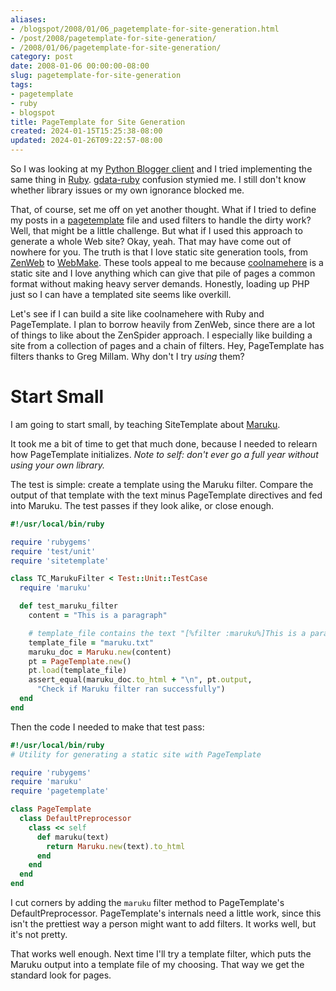 ```yaml
---
aliases:
- /blogspot/2008/01/06_pagetemplate-for-site-generation.html
- /post/2008/pagetemplate-for-site-generation/
- /2008/01/06/pagetemplate-for-site-generation/
category: post
date: 2008-01-06 00:00:00-08:00
slug: pagetemplate-for-site-generation
tags:
- pagetemplate
- ruby
- blogspot
title: PageTemplate for Site Generation
created: 2024-01-15T15:25:38-08:00
updated: 2024-01-26T09:22:57-08:00
---
```


So I was looking at my [Python Blogger client](../../2007/12/python-loves-blogger-part-1.md) and I tried implementing the same thing in [Ruby](../../../card/Ruby.md). [gdata-ruby](https://code.google.com/p/gdata-ruby-util/) confusion stymied me. I still don't know whether library issues or my own ignorance blocked me.

<!--more-->

That, of course, set me off on yet another thought. What if I tried to define my posts in a [pagetemplate](../../2002/06/pagetemplate.md) file and used filters to handle the dirty work? Well, that might be a little challenge. But what if I used this approach to generate a whole Web site? Okay, yeah. That may have come out of nowhere for you. The truth is that I love static site generation tools, from [ZenWeb](http://zenspider.com/ZSS/Products/ZenWeb/index.html) to [WebMake](http://webmake.taint.org). These tools appeal to me because [coolnamehere](../../../card/coolnamehere.md) is a static site and I love anything which can give that pile of pages a common format without making heavy server demands. Honestly, loading up PHP just so I can have a templated site seems like overkill.

Let's see if I can build a site like coolnamehere with Ruby and PageTemplate. I plan to borrow heavily from ZenWeb, since there are a lot of things to like about the ZenSpider approach. I especially like   building a site from a collection of pages and a chain of filters. Hey, PageTemplate has filters thanks to Greg Millam. Why don't I try *using* them?

# Start Small

I am going to start small, by teaching SiteTemplate about [Maruku](https://github.com/bhollis/maruku).

It took me a bit of time to get that much done, because I needed to relearn how PageTemplate initializes. *Note to self: don't ever go a full year without using your own library.*

The test is simple: create a template using the Maruku filter. Compare the output of that template with the text minus PageTemplate directives and fed into Maruku. The test passes if they look alike, or close enough.

````ruby
#!/usr/local/bin/ruby

require 'rubygems'
require 'test/unit'
require 'sitetemplate'

class TC_MarukuFilter < Test::Unit::TestCase
  require 'maruku'

  def test_maruku_filter
    content = "This is a paragraph"

    # template_file contains the text "[%filter :maruku%]This is a paragraph[%end%]"
    template_file = "maruku.txt"
    maruku_doc = Maruku.new(content)
    pt = PageTemplate.new()
    pt.load(template_file)
    assert_equal(maruku_doc.to_html + "\n", pt.output,
      "Check if Maruku filter ran successfully")
  end
end
````

Then the code I needed to make that test pass:

````ruby
#!/usr/local/bin/ruby
# Utility for generating a static site with PageTemplate

require 'rubygems'
require 'maruku'
require 'pagetemplate'

class PageTemplate
  class DefaultPreprocessor
    class << self
      def maruku(text)
        return Maruku.new(text).to_html
      end
    end
  end
end
````

I cut corners by adding the `maruku` filter method to PageTemplate's DefaultPreprocessor. PageTemplate's internals need a little work, since this isn't the prettiest way a person might want to add filters. It works well, but it's not pretty.

That works well enough. Next time I'll try a template filter, which puts the Maruku output into a template file of my choosing. That way we get the standard look for pages.

